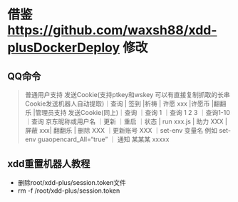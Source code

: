 # 借鉴 https://github.com/waxsh88/xdd-plusDockerDeploy 修改

## QQ命令
> 普通用户支持 发送Cookie(支持ptkey和wskey 可以有直接复制抓取的长串Cookie发送机器人自动提取)｜查询 | 签到 |祈祷 | 许愿 xxx |许愿币 |翻翻乐 |管理员支持 发送Cookie(同上)｜查询 ｜查询 1 ｜查询 1 2 3 ｜查询1-10 ｜查询 京东昵称或用户名 ｜更新 ｜重启 ｜状态 | run xxx.js | 助力 XXX | 屏蔽 xxx| 翻翻乐 | 删除 XXX ｜更新账号 XXX ｜set-env 变量名 例如 set-env guaopencard_All=“true” ｜ 通知 某某某 xxxxx

## xdd重置机器人教程

- 删除root/xdd-plus/session.token文件
- rm -f /root/xdd-plus/session.token
